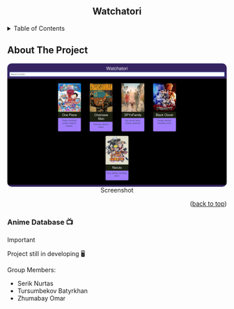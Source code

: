 <a id="readme-top"></a>


 <h2 align="center">Watchatori</h2>


<!-- TABLE OF CONTENTS -->
<details>
  <summary>Table of Contents</summary>
  <ol>
    <li>
      <a href="#about-the-project">About The Project</a>
    </li>
    <li><a href="#contributing">Contributing</a></li>
    <li><a href="#group-members">Group Members</a></li>
  </ol>
</details>


## About The Project

 <img align="center" src="images/example.png" style="border-radius: 10px"><p align="center" style="margin-top: -15px">Screenshot</p></img>

<p align="right">(<a href="#readme-top">back to top</a>)</p>





### Anime Database :tv:

> [!IMPORTANT]
> Project still in developing :desktop_computer:

Group Members:
* Serik Nurtas
* Tursumbekov Batyrkhan
* Zhumabay Omar
